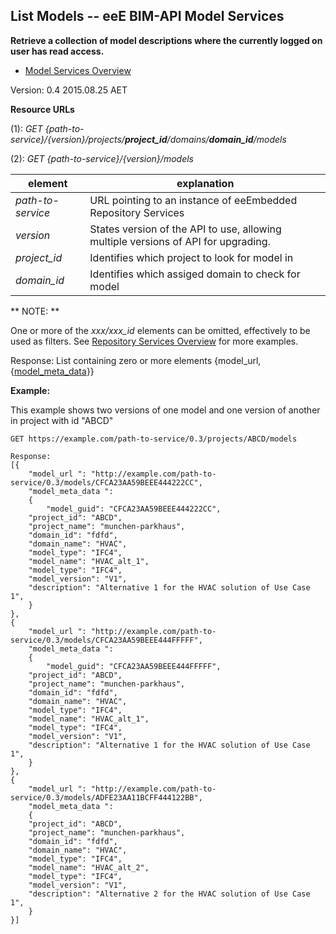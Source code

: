 ## List Models -- eeE BIM-API Model Services

**Retrieve a collection of model descriptions where the currently logged on user has read access.**

* [Model Services Overview](./model_service.md)

Version: 0.4 2015.08.25 AET


**Resource URLs** 

(1): *GET {path-to-service}/{version}/projects/**project_id**/domains/**domain_id**/models*

(2): *GET {path-to-service}/{version}/models*

element | explanation
--------|-----------|
*path-to-service*	|URL pointing to an instance of eeEmbedded Repository Services|
*version*	|States version of the API to use, allowing multiple versions of API for upgrading.
*project_id*	|Identifies which project to look for model in
*domain_id*	|Identifies which assiged domain to check for model 


** NOTE: **

One or more of the *xxx/xxx_id* elements can be omitted, effectively to be used as filters. See [Repository Services Overview](./README.md) for more examples.

Response: List containing zero or more elements {model_url,{[model_meta_data](./a_schemata/model_meta_data.md)}} 

**Example:**

This example shows two versions of one model and one version of another in project with id "ABCD"

```
GET https://example.com/path-to-service/0.3/projects/ABCD/models

Response:
[{
    "model_url ": "http://example.com/path-to-service/0.3/models/CFCA23AA59BEEE444222CC",
    "model_meta_data ":
    {
        "model_guid": "CFCA23AA59BEEE444222CC",
	"project_id": "ABCD",
	"project_name": "munchen-parkhaus",
	"domain_id": "fdfd",
	"domain_name": "HVAC",
	"model_type": "IFC4",
	"model_name": "HVAC_alt_1",
	"model_type": "IFC4",
	"model_version": "V1",
	"description": "Alternative 1 for the HVAC solution of Use Case 1",
    }
},
{
    "model_url ": "http://example.com/path-to-service/0.3/models/CFCA23AA59BEEE444FFFFF",
    "model_meta_data ":
    {
        "model_guid": "CFCA23AA59BEEE444FFFFF",
	"project_id": "ABCD",
	"project_name": "munchen-parkhaus",
	"domain_id": "fdfd",
	"domain_name": "HVAC",
	"model_type": "IFC4",
	"model_name": "HVAC_alt_1",
	"model_type": "IFC4",
	"model_version": "V1",
	"description": "Alternative 1 for the HVAC solution of Use Case 1",
    }
},
{
    "model_url ": "http://example.com/path-to-service/0.3/models/ADFE23AA11BCFF444122BB",
    "model_meta_data ":
    {
	"project_id": "ABCD",
	"project_name": "munchen-parkhaus",
	"domain_id": "fdfd",
	"domain_name": "HVAC",
	"model_type": "IFC4",
	"model_name": "HVAC_alt_2",
	"model_type": "IFC4",
	"model_version": "V1",
	"description": "Alternative 2 for the HVAC solution of Use Case 1",
    }
}]
```
